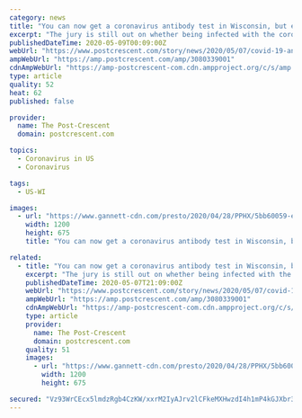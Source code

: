 ```yaml
---
category: news
title: "You can now get a coronavirus antibody test in Wisconsin, but experts warn results won't live up to high expectations"
excerpt: "The jury is still out on whether being infected with the coronavirus will grant you immunity for an extended period of time."
publishedDateTime: 2020-05-09T00:09:00Z
webUrl: "https://www.postcrescent.com/story/news/2020/05/07/covid-19-antibody-tests-available-wisconsin-but-scientists-dont-know-if-its-results-grant-you-immuni/3080339001/"
ampWebUrl: "https://amp.postcrescent.com/amp/3080339001"
cdnAmpWebUrl: "https://amp-postcrescent-com.cdn.ampproject.org/c/s/amp.postcrescent.com/amp/3080339001"
type: article
quality: 52
heat: 62
published: false

provider:
  name: The Post-Crescent
  domain: postcrescent.com

topics:
  - Coronavirus in US
  - Coronavirus

tags:
  - US-WI

images:
  - url: "https://www.gannett-cdn.com/presto/2020/04/28/PPHX/5bb60059-ed4d-47d3-a556-8a5da91f5855-DW1_2886.JPG?auto=webp&crop=3887,2186,x0,y197&format=pjpg&width=1200"
    width: 1200
    height: 675
    title: "You can now get a coronavirus antibody test in Wisconsin, but experts warn results won't live up to high expectations"

related:
  - title: "You can now get a coronavirus antibody test in Wisconsin, but experts warn results won't live up to lofty expectations"
    excerpt: "The jury is still out on whether being infected with the coronavirus will grant you immunity for an extended period of time."
    publishedDateTime: 2020-05-07T21:09:00Z
    webUrl: "https://www.postcrescent.com/story/news/2020/05/07/covid-19-antibody-tests-available-wisconsin-but-scientists-dont-know-if-its-results-grant-you-immuni/3080339001/"
    ampWebUrl: "https://amp.postcrescent.com/amp/3080339001"
    cdnAmpWebUrl: "https://amp-postcrescent-com.cdn.ampproject.org/c/s/amp.postcrescent.com/amp/3080339001"
    type: article
    provider:
      name: The Post-Crescent
      domain: postcrescent.com
    quality: 51
    images:
      - url: "https://www.gannett-cdn.com/presto/2020/04/28/PPHX/5bb60059-ed4d-47d3-a556-8a5da91f5855-DW1_2886.JPG?auto=webp&crop=3887,2186,x0,y197&format=pjpg&width=1200"
        width: 1200
        height: 675

secured: "Vz93WrCEcx5lmdzRgb4CzKW/xxrM2IyAJrv2lCFkeMXHwzdI4h1mP4kGJXbr3tQe8pZZzPyFoiw1LVC56eGVPLhwX5XLaakjIQhmO2Ta9NyVO2lBqFk6mJarOEf5a7/ZrGYinnKhVyZYz6AyOv/J+6e6ixQul2h8OZTp3CtYH1WOzjSwhpvy5eW2sxTO6FPTFcXr7ONvklas2L6Qn2ISkACsC6Vh1pbyirEFsiEzGLthDL8Y4ANIsNvXzAz0cEfTcwcavBWyDkQ+PS9jGiuHqeEL21zvIVWNVUPONCSs2ueYuzjpqM1L+KCRrojDLYxW;Y7mhaiDIt01lt3MD0m9HIQ=="
---
```


